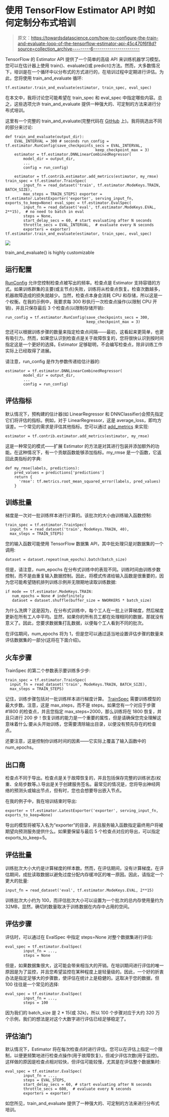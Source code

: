 # 使用 TensorFlow Estimator API 时如何定制分布式培训

> 原文：<https://towardsdatascience.com/how-to-configure-the-train-and-evaluate-loop-of-the-tensorflow-estimator-api-45c470f6f8d?source=collection_archive---------6----------------------->

TensorFlow 的 Estimator API 提供了一个简单的高级 API 来训练机器学习模型。您可以在估计器上使用 train()、evaluate()或 predict()方法。然而，大多数情况下，培训是在一个循环中以分布式的方式进行的，在培训过程中定期进行评估。为此，您将使用 train_and_evaluate 循环:

```
tf.estimator.train_and_evaluate(estimator, train_spec, eval_spec)
```

在本文中，我将讨论您可能希望在 train_spec 和 eval_spec 中指定哪些内容。总之，这些选项允许 train_and_evaluate 提供一种强大的、可定制的方法来进行分布式培训。

这里有一个完整的 train_and_evaluate(完整代码在 [GitHub](https://github.com/GoogleCloudPlatform/training-data-analyst/blob/master/courses/machine_learning/deepdive/06_structured/babyweight/trainer/model.py#L152) 上)。我将挑选出不同的部分来讨论:

```
def train_and_evaluate(output_dir):
    EVAL_INTERVAL = 300 # seconds run_config = tf.estimator.RunConfig(save_checkpoints_secs = EVAL_INTERVAL,
                                        keep_checkpoint_max = 3)
    estimator = tf.estimator.DNNLinearCombinedRegressor(
        model_dir = output_dir,
        ...
        config = run_config)

    estimator = tf.contrib.estimator.add_metrics(estimator, my_rmse) train_spec = tf.estimator.TrainSpec(
        input_fn = read_dataset('train', tf.estimator.ModeKeys.TRAIN, BATCH_SIZE),
        max_steps = TRAIN_STEPS) exporter = tf.estimator.LatestExporter('exporter', serving_input_fn, exports_to_keep=None) eval_spec = tf.estimator.EvalSpec(
        input_fn = read_dataset('eval', tf.estimator.ModeKeys.EVAL, 2**15),  # no need to batch in eval
        steps = None,
        start_delay_secs = 60, # start evaluating after N seconds
        throttle_secs = EVAL_INTERVAL,  # evaluate every N seconds
        exporters = exporter) tf.estimator.train_and_evaluate(estimator, train_spec, eval_spec)
```

![](img/465b0563cf996f6944b237d3d4a9f0a3.png)

train_and_evaluate() is highly customizable

## 运行配置

[RunConfig](https://www.tensorflow.org/api_docs/python/tf/estimator/RunConfig) 允许您控制检查点被写出的频率。检查点是 Estimator 支持容错的方式。如果训练群集的主要(或主节点)失败，训练将从检查点恢复。检查次数越多，机器故障造成的损失就越少。当然，检查点本身会消耗 CPU 和存储，所以这是一个权衡。在我的示例中，我要求每 300 秒执行一次检查点操作(以限制 CPU 开销)，并且只保存最后 3 个检查点(以限制存储开销):

```
run_config = tf.estimator.RunConfig(save_checkpoints_secs = 300, 
                                    keep_checkpoint_max = 3)
```

您还可以根据训练步骤的数量来指定检查点间隔——最初，这看起来更简单，也更有吸引力。然而，如果您认识到检查点是关于故障恢复的，您将很快认识到按时间指定这是一个更好的选择。Estimator 足够聪明，不会编写检查点，除非训练工作实际上已经取得了进展。

请注意，run_config 是作为参数传递给估计器的:

```
estimator = tf.estimator.DNNLinearCombinedRegressor(
        model_dir = output_dir,
        ...
        config = run_config)
```

## 评估指标

默认情况下，预构建的估计器(如 LinearRegressor 和 DNNClassifier)会预先指定它们将评估的指标。例如，对于 LinearRegressor，这是 average_loss，即均方误差。一个常见的需求是评估其他指标。您可以通过 [add_metrics](https://www.tensorflow.org/api_docs/python/tf/contrib/estimator/add_metrics) 来实现:

```
estimator = tf.contrib.estimator.add_metrics(estimator, my_rmse)
```

这是一种常见的模式——扩展 Estimator 的方法是对其进行包装并添加额外的功能。在这种情况下，有一个贡献函数能够添加指标。my_rmse 是一个函数，它返回此类指标的字典:

```
def my_rmse(labels, predictions):
    pred_values = predictions['predictions']
    return {
      'rmse': tf.metrics.root_mean_squared_error(labels, pred_values)
    }
```

## 训练批量

梯度是一次对一批训练样本进行计算的。该批次的大小由训练输入函数控制:

```
train_spec = tf.estimator.TrainSpec(
  input_fn = read_dataset('train', ModeKeys.TRAIN, 40),
  max_steps = TRAIN_STEPS)
```

您的输入函数可能使用 TensorFlow 数据集 API，其中批处理只是对数据集的一个调用:

```
dataset = dataset.repeat(num_epochs).batch(batch_size)
```

但是，请注意，num_epochs 在分布式训练中的表现不同。训练时间由训练步数控制，而不是由重复输入数据控制。因此，将模式传递给输入函数是很重要的，因为您可能希望随机排列训练示例并无限期地读取训练数据:

```
if mode == tf.estimator.ModeKeys.TRAIN:
   num_epochs = None # indefinitely
   dataset = dataset.shuffle(buffer_size = NWORKERS * batch_size)
```

为什么洗牌？这是因为，在分布式训练中，每个工人在一批上计算梯度，然后梯度更新在所有工人中平均。显然，如果你的所有员工都在处理相同的数据，那就没有意义了。因此，您要求数据集打乱数据，以便每个工人看到不同的批次。

在评估期间，num_epochs 将为 1，但是您可以通过适当地设置评估步骤的数量来评估数据集的一部分(这将在下面介绍)。

## 火车步骤

TrainSpec 的第二个参数表示要训练多少步:

```
train_spec = tf.estimator.TrainSpec(
  input_fn = read_dataset('train', ModeKeys.TRAIN, BATCH_SIZE),
  max_steps = TRAIN_STEPS)
```

记住，训练步骤包括对一批训练样本进行梯度计算。 [TrainSpec](https://www.tensorflow.org/api_docs/python/tf/estimator/TrainSpec) 需要训练模型的最大步数。注意，这是 max_steps，而不是 steps。如果您有一个对应于步骤#1800 的检查点，并且您指定 max_steps=2000，那么训练将在 1800 恢复，并且只进行 200 步！恢复训练的能力是一个重要的属性，但是请确保您完全理解这意味着什么:要从头开始训练，您需要清除输出目录，以便没有预先存在的检查点。

还要注意，这是控制你训练时间的因素——它实际上覆盖了输入函数中的 num_epochs。

## 出口商

检查点不同于导出。检查点是关于故障恢复的，并且包括保存完整的训练状态(权重、全局步数等。).导出是关于创建服务签名。最常见的情况是，您将导出神经网络的预测头或输出节点，但有时，您也会想要导出嵌入节点。

在我的例子中，我在培训结束时导出:

```
exporter = tf.estimator.LatestExporter('exporter', serving_input_fn, exports_to_keep=None)
```

导出的模型将被写入名为“exporter”的目录，并且服务输入函数指定最终用户将被期望向预测服务提供什么。如果要保留与最后 5 个检查点对应的导出，可以指定 exports_to_keep=5。

## 评估批量

训练批次大小大约是计算梯度的样本数。然而，在评估期间，没有计算梯度。在评估期间，成批读取数据以避免过度分配内存缓冲区的唯一原因。因此，请指定一个更大的批量:

```
input_fn = read_dataset('eval', tf.estimator.ModeKeys.EVAL, 2**15)
```

训练批次大小约为 100，而评估批次大小可以设置为一个批次的总内存使用量约为 32MB，显然，确切的数量取决于训练数据在内存中占用的空间。

## 评估步骤

评估时，可以通过在 EvalSpec 中指定 steps=None 对整个数据集进行评估:

```
eval_spec = tf.estimator.EvalSpec(
        input_fn = ...,
        steps = None
```

但是，如果数据集很大，这可能会带来相当大的开销。在培训期间进行评估的唯一原因是为了监控，并且您希望监控在某种程度上是轻量级的。因此，一个好的折衷办法是指定足够大的步骤数，使评估在统计上是稳健的。这取决于您的数据，但 100 往往是一个常见的选择:

```
eval_spec = tf.estimator.EvalSpec(
        input_fn = ...,
        steps = 100
```

因为我们的 batch_size 是 2 * 15(或 32k)，所以 100 个步骤对应于大约 320 万个示例，我们的想法是对这个大数字进行评估已经足够稳定了。

## 评估油门

默认情况下，Estimator 将在每次检查点时进行评估。您可以在评估上指定一个限制，以便更频繁地进行检查点操作(用于故障恢复)，但减少评估次数(用于监控)。这样做的原因是检查点相对较快，但评估可能较慢，尤其是在评估整个数据集时:

```
eval_spec = tf.estimator.EvalSpec(
        input_fn = ...,
        steps = EVAL_STEPS,
        start_delay_secs = 60, # start evaluating after N seconds
        throttle_secs = 600,  # evaluate every N seconds
        exporters = exporter)
```

如您所见，train_and_evaluate 提供了一种强大的、可定制的方法来进行分布式培训。